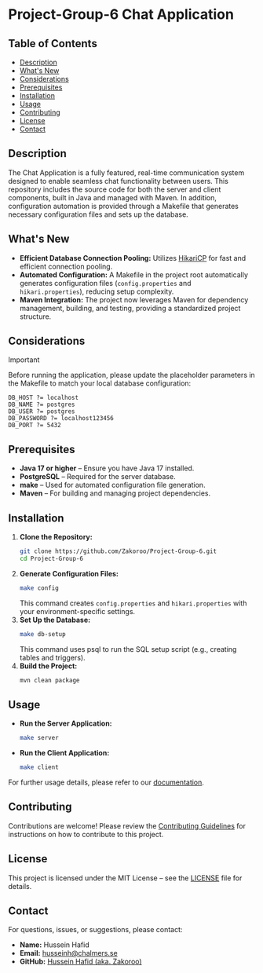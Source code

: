 # Project-Group-6 Chat Application

## Table of Contents
- [Description](#description)
- [What's New](#whats-new)
- [Considerations](#considerations)
- [Prerequisites](#prerequisites)
- [Installation](#installation)
- [Usage](#usage)
- [Contributing](#contributing)
- [License](#license)
- [Contact](#contact)

## Description
The Chat Application is a fully featured, real-time communication system designed to enable seamless chat functionality between users. This repository includes the source code for both the server and client components, built in Java and managed with Maven. In addition, configuration automation is provided through a Makefile that generates necessary configuration files and sets up the database.

## What's New
- **Efficient Database Connection Pooling:** Utilizes [HikariCP](https://github.com/brettwooldridge/HikariCP) for fast and efficient connection pooling.
- **Automated Configuration:** A Makefile in the project root automatically generates configuration files (`config.properties` and `hikari.properties`), reducing setup complexity.
- **Maven Integration:** The project now leverages Maven for dependency management, building, and testing, providing a standardized project structure.

## Considerations
> [!IMPORTANT] 
> Before running the application, please update the placeholder parameters in the Makefile to match your local database configuration:
>
> ```shell
> DB_HOST ?= localhost
> DB_NAME ?= postgres
> DB_USER ?= postgres
> DB_PASSWORD ?= localhost123456
> DB_PORT ?= 5432
> ```

## Prerequisites
- **Java 17 or higher** – Ensure you have Java 17 installed.
- **PostgreSQL** – Required for the server database.
- **make** – Used for automated configuration file generation.
- **Maven** – For building and managing project dependencies.

## Installation
1. **Clone the Repository:**
    ```bash
    git clone https://github.com/Zakoroo/Project-Group-6.git
    cd Project-Group-6
    ```
2. **Generate Configuration Files:**
    ```bash
    make config
    ```
    This command creates `config.properties` and `hikari.properties` with your environment-specific settings.
3. **Set Up the Database:**
    ```bash
    make db-setup
    ```
    This command uses psql to run the SQL setup script (e.g., creating tables and triggers).
4. **Build the Project:**
    ```bash
    mvn clean package
    ```

## Usage
- **Run the Server Application:**
    ```bash
    make server
    ```
- **Run the Client Application:**
    ```bash
    make client
    ```

For further usage details, please refer to our [documentation](https://docs.google.com/document/d/1dgtpqeWMZV0WBx9NvzfhCxS4wcOeWNz22uFpQ_BT8z8/edit?usp=sharing).

## Contributing
Contributions are welcome! Please review the [Contributing Guidelines](CONTRIBUTING.md) for instructions on how to contribute to this project.

## License
This project is licensed under the MIT License – see the [LICENSE](LICENSE) file for details.

## Contact
For questions, issues, or suggestions, please contact:
- **Name:** Hussein Hafid
- **Email:** husseinh@chalmers.se
- **GitHub:** [Hussein Hafid (aka. Zakoroo)](https://github.com/Zakoroo)
